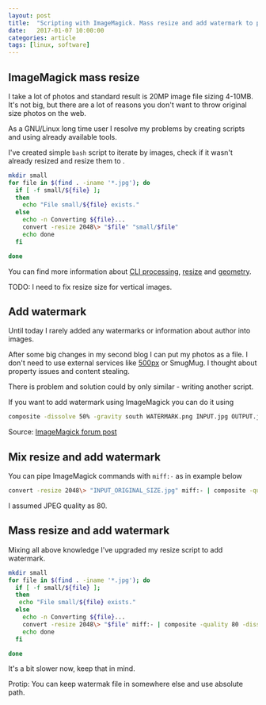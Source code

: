 ```yaml
---
layout: post
title:  "Scripting with ImageMagick. Mass resize and add watermark to photos."
date:   2017-01-07 10:00:00
categories: article
tags: [linux, software]
---
```


ImageMagick mass resize
-----------------------

I take a lot of photos and standard result is 20MP image file sizing 4-10MB.
It's not big, but there are a lot of reasons you don't want to throw original
size photos on the web.

As a GNU/Linux long time user I resolve my problems by creating scripts
and using already available tools.

I've created simple `bash` script to iterate by images, check if it wasn't already
resized and resize them to .

```bash
mkdir small
for file in $(find . -iname '*.jpg'); do
  if [ -f small/${file} ];
  then
    echo "File small/${file} exists."
  else
    echo -n Converting ${file}...
    convert -resize 2048\> "$file" "small/$file"
    echo done
  fi

done
```

You can find more information about [CLI processing](https://www.imagemagick.org/script/command-line-processing.php),
[resize](http://www.imagemagick.org/Usage/resize/) and
[geometry](https://www.imagemagick.org/Magick++/Geometry.html).

TODO: I need to fix resize size for vertical images.

Add watermark
-------------

Until today I rarely added any watermarks or information about author
into images.

After some big changes in my second blog I can put my photos as a file. I don't
need to use external services like [500px](https://500px.com) or SmugMug.
I thought about property issues and content stealing.

There is problem and solution could by only similar - writing another script.

If you want to add watermark using ImageMagick you can do it using

```bash
composite -dissolve 50% -gravity south WATERMARK.png INPUT.jpg OUTPUT.jpg
```

Source: [ImageMagick forum post](http://www.imagemagick.org/discourse-server/viewtopic.php?t=19177#p74840)

Mix resize and add watermark
----------------------------

You can pipe ImageMagick commands with `miff:-` as in example below

```bash
convert -resize 2048\> "INPUT_ORIGINAL_SIZE.jpg" miff:- | composite -quality 80 -dissolve 50% -gravity south WATERMARK.png  miff:- OUTPUT_RESIZED.jpg
```

I assumed JPEG quality as 80.

Mass resize and add watermark
-----------------------------

Mixing all above knowledge I've upgraded my resize script to add watermark.


```bash
mkdir small
for file in $(find . -iname '*.jpg'); do
  if [ -f small/${file} ];
  then
   echo "File small/${file} exists."
  else
    echo -n Converting ${file}...
    convert -resize 2048\> "$file" miff:- | composite -quality 80 -dissolve 50% -gravity south ~/Obrazy/watermark.png  miff:- "small/$file"
    echo done
  fi

done
```

It's a bit slower now, keep that in mind.

Protip: You can keep watermak file in somewhere else and use absolute path.
